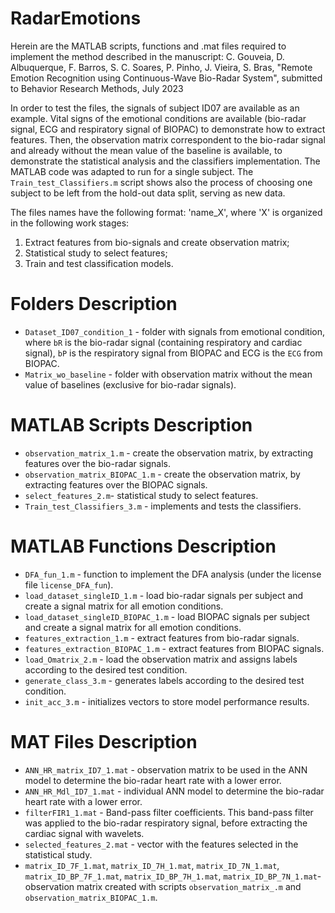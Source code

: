 # RadarEmotions
Herein are the MATLAB scripts, functions and .mat files required to implement the method described in the manuscript:
C. Gouveia, D. Albuquerque, F. Barros, S. C. Soares, P. Pinho, J. Vieira, S. Bras, "Remote Emotion Recognition using Continuous-Wave Bio-Radar System", submitted to Behavior Research Methods, July 2023

In order to test the files, the signals of subject ID07 are available as an example.
Vital signs of the emotional conditions are available (bio-radar signal, ECG and respiratory signal of BIOPAC) to demonstrate how to extract features. Then, the observation matrix correspondent to the bio-radar signal and already without the mean value of the baseline is available, to demonstrate the statistical analysis and the classifiers implementation.
The MATLAB code was adapted to run for a single subject. The `Train_test_Classifiers.m` script shows also the process of choosing one subject to be left from the hold-out data split, serving as new data.

The files names have the following format: 'name_X', where 'X' is organized in the following work stages:
1. Extract features from bio-signals and create observation matrix;
2. Statistical study to select features;
3. Train and test classification models.

# Folders Description
* `Dataset_ID07_condition_1` - folder with signals from emotional condition, where `bR` is the bio-radar signal (containing respiratory and cardiac signal), `bP` is the respiratory signal from BIOPAC and ECG is the `ECG` from BIOPAC.
* `Matrix_wo_baseline` - folder with observation matrix without the mean value of baselines (exclusive for bio-radar signals).

# MATLAB Scripts Description
* `observation_matrix_1.m` - create the observation matrix, by extracting features over the bio-radar signals.
* `observation_matrix_BIOPAC_1.m` - create the observation matrix, by extracting features over the BIOPAC signals.
* `select_features_2.m`- statistical study to select features.
* `Train_test_Classifiers_3.m` - implements and tests the classifiers.

# MATLAB Functions Description
* `DFA_fun_1.m` - function to implement the DFA analysis (under the license file `license_DFA_fun`).
* `load_dataset_singleID_1.m` - load bio-radar signals per subject and create a signal matrix for all emotion conditions.
* `load_dataset_singleID_BIOPAC_1.m` - load BIOPAC signals per subject and create a signal matrix for all emotion conditions.
* `features_extraction_1.m` - extract features from bio-radar signals.
* `features_extraction_BIOPAC_1.m` - extract features from BIOPAC signals.
* `load_Omatrix_2.m` - load the observation matrix and assigns labels according to the desired test condition.
* `generate_class_3.m` - generates labels according to the desired test condition.
* `init_acc_3.m` - initializes vectors to store model performance results.

# MAT Files Description
* `ANN_HR_matrix_ID7_1.mat` - observation matrix to be used in the ANN model to determine the bio-radar heart rate with a lower error.
* `ANN_HR_Mdl_ID7_1.mat` - individual ANN model to determine the bio-radar heart rate with a lower error.
* `filterFIR1_1.mat` - Band-pass filter coefficients. This band-pass filter was applied to the bio-radar respiratory signal, before extracting the cardiac signal with wavelets.
* `selected_features_2.mat` - vector with the features selected in the statistical study.
* `matrix_ID_7F_1.mat`, `matrix_ID_7H_1.mat`, `matrix_ID_7N_1.mat`, `matrix_ID_BP_7F_1.mat`, `matrix_ID_BP_7H_1.mat`, `matrix_ID_BP_7N_1.mat`- observation matrix created with scripts `observation_matrix_.m` and `observation_matrix_BIOPAC_1.m`.